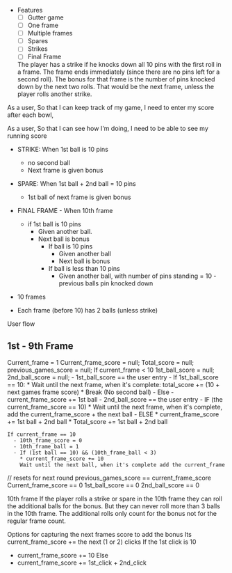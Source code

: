 * Features
  * [ ] Gutter game
  * [ ] One frame
  * [ ] Multiple frames
  * [ ] Spares
  * [ ] Strikes
  * [ ] Final Frame

  The player has a strike if he knocks down all 10 pins with the first roll in a frame. The frame ends immediately (since there are no pins left for a second roll). The bonus for that frame is the number of pins knocked down by the next two rolls. That would be the next frame, unless the player rolls another strike.

As a user,
So that I can keep track of my game,
I need to enter my score after each bowl,  

As a user,
So that I can see how I'm doing,
I need to be able to see my running score

- STRIKE: When 1st ball is 10 pins
  * no second ball
  * Next frame is given bonus

- SPARE: When 1st ball + 2nd ball = 10 pins
  * 1st ball of next frame is given bonus

- FINAL FRAME - When 10th frame
  - if 1st ball is 10 pins
    * Given another ball.
    * Next ball is bonus  
      - If ball is 10 pins
        * Given another ball
        * Next ball is bonus
      - If ball is less than 10 pins
        * Given another ball, with number of pins standing = 10 - previous balls pin knocked down


- 10 frames
- Each frame (before 10) has 2 balls (unless strike)

User flow
## 1st - 9th Frame
Current_frame = 1
Current_frame_score = null;
Total_score = null;
previous_games_score = null;
  If current_frame < 10
    1st_ball_score = null;
    2nd_ball_score = null;
    - 1st_ball_score == the user entry
      - If 1st_ball_score == 10:
        * Wait until the next frame, when it's complete: total_score +=  (10 + next games frame score)
        * Break (No second ball)
      - Else
        - current_frame_score += 1st ball
        - 2nd_ball_score == the user entry
        - IF (the current_frame_score == 10)
          * Wait until the next frame, when it's complete, add the current_frame_score + the next ball
          - ELSE
          * current_frame_score += 1st ball + 2nd ball
          * Total_score += 1st ball + 2nd ball

    If current_frame == 10
      - 10th_frame_score = 0
      - 10th_frame_ball = 1
      - If (1st ball == 10) && (10th_frame_ball < 3)
        * current_frame_score += 10
        Wait until the next ball, when it's complete add the current_frame


// resets for next round
previous_games_score == current_frame_score
Current_frame_score == 0
1st_ball_score == 0
2nd_ball_score == 0

10th frame
If the player rolls a strike or spare in the 10th frame they can roll the additional balls for the bonus. But they can never roll more than 3 balls in the 10th frame. The additional rolls only count for the bonus not for the regular frame count.

Options for capturing the next frames score to add the bonus
Its current_frame_score += the next (1 or 2) clicks
If the 1st click is 10
  * current_frame_score += 10
Else
  * current_frame_score += 1st_click + 2nd_click
